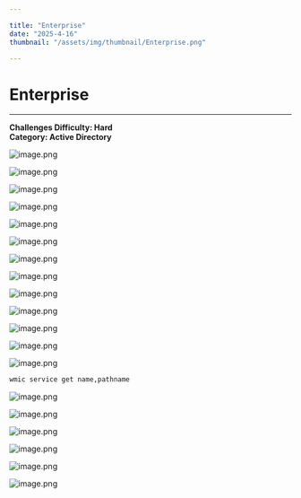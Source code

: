 ```yaml
---

title: "Enterprise"  
date: "2025-4-16"  
thumbnail: "/assets/img/thumbnail/Enterprise.png"

---
```


# Enterprise

---

**Challenges Difficulty: Hard**  
**Category: Active Directory**



![image.png](/assets/img/posts/Enterprise/image.png)

![image.png](/assets/img/posts/Enterprise/image%201.png)

![image.png](/assets/img/posts/Enterprise/image%202.png)

![image.png](/assets/img/posts/Enterprise/image%203.png)

![image.png](/assets/img/posts/Enterprise/image%204.png)

![image.png](/assets/img/posts/Enterprise/image%205.png)

![image.png](/assets/img/posts/Enterprise/image%206.png)

![image.png](/assets/img/posts/Enterprise/image%207.png)

![image.png](/assets/img/posts/Enterprise/image%208.png)

![image.png](/assets/img/posts/Enterprise/image%209.png)

![image.png](/assets/img/posts/Enterprise/image%2010.png)

![image.png](/assets/img/posts/Enterprise/image%2011.png)

![image.png](/assets/img/posts/Enterprise/image%2012.png)

```bash
wmic service get name,pathname
```

![image.png](/assets/img/posts/Enterprise/image%2013.png)

![image.png](/assets/img/posts/Enterprise/image%2014.png)

![image.png](/assets/img/posts/Enterprise/image%2015.png)

![image.png](/assets/img/posts/Enterprise/image%2016.png)

![image.png](/assets/img/posts/Enterprise/image%2017.png)

![image.png](/assets/img/posts/Enterprise/image%2018.png)

